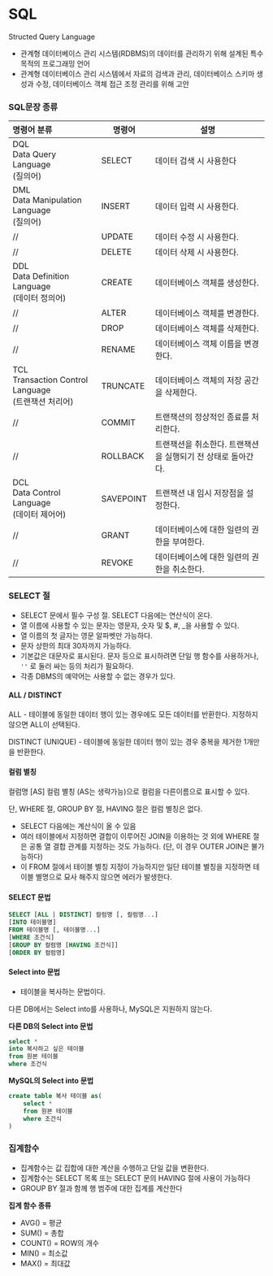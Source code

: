 # SQL

Structed Query Language

- 관계형 데이터베이스 관리 시스템(RDBMS)의 데이터를 관리하기 위해 설계된 특수 목적의 프로그래밍 언어
- 관계형 데이터베이스 관리 시스템에서 자료의 검색과 관리, 데이터베이스 스키마 생성과 수정, 데이터베이스 객체 접근 조정 관리를 위해 고안



### SQL문장 종류

| 명령어 분류                                              | 명령어    | 설명                                                         |
| :------------------------------------------------------- | --------- | ------------------------------------------------------------ |
| DQL<br>Data Query Language<br>(질의어)                   | SELECT    | 데이터 검색 시 사용한다                                      |
| DML<br/>Data Manipulation Language<br/>(질의어)          | INSERT    | 데이터 입력 시 사용한다.                                     |
| //                                                       | UPDATE    | 데이터 수정 시 사용한다.                                     |
| //                                                       | DELETE    | 데이터 삭제 시 사용한다.                                     |
| DDL<br>Data Definition Language<br>(데이터 정의어)       | CREATE    | 데이터베이스 객체를 생성한다.                                |
| //                                                       | ALTER     | 데이터베이스 객체를 변경한다.                                |
| //                                                       | DROP      | 데이터베이스 객체를 삭제한다.                                |
| //                                                       | RENAME    | 데이터베이스 객체 이름을 변경한다.                           |
| TCL<br>Transaction Control Language<br>(트랜잭션 처리어) | TRUNCATE  | 데이터베이스 객체의 저장 공간을 삭제한다.                    |
| //                                                       | COMMIT    | 트랜잭션의 정상적인 종료를 처리한다.                         |
| //                                                       | ROLLBACK  | 트랜잭션을 취소한다. 트랜잭션을 실행되기 전 상태로 돌아간다. |
| DCL<br>Data Control Language<br>(데이터 제어어)          | SAVEPOINT | 트랜잭션 내 임시 저장점을 설정한다.                          |
| //                                                       | GRANT     | 데이터베이스에 대한 일련의 권한을 부여한다.                  |
| //                                                       | REVOKE    | 데이터베이스에 대한 일련의 권한을 취소한다.                  |



### SELECT 절

- SELECT 문에서 필수 구성 절. SELECT 다음에는 연산식이 온다.
- 열 이름에 사용할 수 있는 문자는 영문자, 숫자 및 $, #, _을 사용할 수 있다.
- 열 이름의 첫 글자는 영문 알파벳만 가능하다.
- 문자 상한의 최대 30자까지 가능하다.
- 기본값은 대문자로 표시된다. 문자 등으로 표시하려면 단일 행 함수를 사용하거나, `''` 로 둘러 싸는 등의 처리가 필요하다.
- 각종 DBMS의 예약어는 사용할 수 없는 경우가 있다.



#### ALL / DISTINCT

ALL - 테이블에 동일한 데이터 행이 있는 경우에도 모든 데이터를 반환한다. 지정하지 않으면 ALL이 선택된다.

DISTINCT (UNIQUE) - 테이블에 동일한 데이터 행이 있는 경우 중복을 제거한 1개만을 반환한다.



#### 컬럼 별칭

컬럼명 [AS] 컬럼 별칭 (AS는 생략가능)으로 컬럼을 다른이름으로 표시할 수 있다.

단, WHERE 절, GROUP BY 절, HAVING 절은 컬럼 별칭은 없다.



- SELECT 다음에는 계산식이 올 수 있음
- 여러 테이블에서 지정하면 결합이 이루어진 JOIN을 이용하는 것 외에 WHERE 절은 공통 열 결합 관계를 지정하는 것도 가능하다. (단, 이 경우 OUTER JOIN은 불가능하다)
- 이 FROM 절에서 테이블 별칭 지정이 가능하지만 일단 테이블 별칭을 지정하면 테이블 별명으로 묘사 해주지 않으면 에러가 발생한다.



#### SELECT 문법

~~~SQL
SELECT [ALL | DISTINCT] 컬럼명 [, 컬럼명...]
[INTO 테이블명]
FROM 테이블명 [, 테이블명...]
[WHERE 조건식]
[GROUP BY 컬럼명 [HAVING 조건식]]
[ORDER BY 컬럼명]
~~~



#### Select into 문법

- 테이블을 복사하는 문법이다.

다른 DB에서는 Select into를 사용하나, MySQL은 지원하지 않는다.



**다른 DB의 Select into 문법**

~~~sql
select *
into 복사하고 싶은 테이블
from 원본 테이블
where 조건식
~~~



**MySQL의 Select into 문법**

~~~sql
create table 복사 테이블 as(
	select * 
	from 원본 테이블
	where 조건식
)
~~~



### 집계함수

- 집계함수는 값 집합에 대한 계산을 수행하고 단일 값을 변환한다.
- 집계함수는 SELECT 목록 또는 SELECT 문의 HAVING 절에 사용이 가능하다
- GROUP BY 절과 함께 행 범주에 대한 집계를 계산한다



**집계 함수 종류**

- AVG() = 평균
- SUM() = 총합
- COUNT() = ROW의 개수
- MIN() = 최소값
- MAX() = 최대값







































